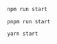 ```sh renderer="common" language="js" packageManager="npm"
npm run start
```

```shell renderer="common" language="js" packageManager="pnpm"
pnpm run start
```

```sh renderer="common" language="js" packageManager="yarn"
yarn start
```

